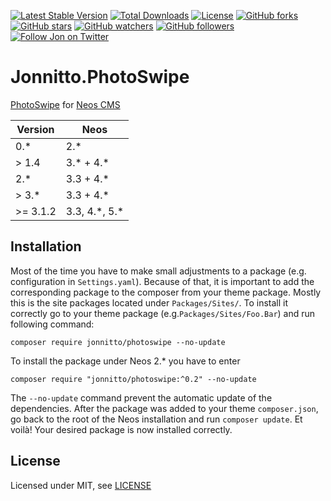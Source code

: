 [![Latest Stable Version](https://poser.pugx.org/jonnitto/photoswipe/v/stable)](https://packagist.org/packages/jonnitto/photoswipe)
[![Total Downloads](https://poser.pugx.org/jonnitto/photoswipe/downloads)](https://packagist.org/packages/jonnitto/photoswipe)
[![License](https://poser.pugx.org/jonnitto/photoswipe/license)](https://packagist.org/packages/jonnitto/photoswipe)
[![GitHub forks](https://img.shields.io/github/forks/jonnitto/Jonnitto.PhotoSwipe.svg?style=social&label=Fork)](https://github.com/jonnitto/Jonnitto.PhotoSwipe/fork)
[![GitHub stars](https://img.shields.io/github/stars/jonnitto/Jonnitto.PhotoSwipe.svg?style=social&label=Stars)](https://github.com/jonnitto/Jonnitto.PhotoSwipe/stargazers)
[![GitHub watchers](https://img.shields.io/github/watchers/jonnitto/Jonnitto.PhotoSwipe.svg?style=social&label=Watch)](https://github.com/jonnitto/Jonnitto.PhotoSwipe/subscription)
[![GitHub followers](https://img.shields.io/github/followers/jonnitto.svg?style=social&label=Follow)](https://github.com/jonnitto/followers)
[![Follow Jon on Twitter](https://img.shields.io/twitter/follow/jonnitto.svg?style=social&label=Follow)](https://twitter.com/jonnitto)

# Jonnitto.PhotoSwipe

[PhotoSwipe](http://photoswipe.com/) for [Neos CMS](https://www.neos.io)

| Version   | Neos            |
| --------- | --------------- |
| 0.\*      | 2.\*            |
| > 1.4     | 3.\* + 4.\*     |
|   2.\*    | 3.3 + 4.\*      |
| > 3.\*    | 3.3 + 4.\*      |
| >= 3.1.2  | 3.3, 4.\*, 5.\* |

## Installation

Most of the time you have to make small adjustments to a package (e.g.
configuration in `Settings.yaml`). Because of that, it is important to add the
corresponding package to the composer from your theme package. Mostly this is
the site packages located under `Packages/Sites/`. To install it correctly go to
your theme package (e.g.`Packages/Sites/Foo.Bar`) and run following command:

```
composer require jonnitto/photoswipe --no-update
```

To install the package under Neos 2.\* you have to enter

```
composer require "jonnitto/photoswipe:^0.2" --no-update
```

The `--no-update` command prevent the automatic update of the dependencies.
After the package was added to your theme `composer.json`, go back to the root
of the Neos installation and run `composer update`. Et voilà! Your desired
package is now installed correctly.

## License

Licensed under MIT, see [LICENSE](LICENSE)
